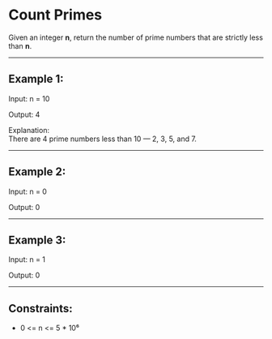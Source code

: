 # Count Primes

Given an integer **n**, return the number of prime numbers that are strictly less than **n**.

---

## Example 1:

Input: n = 10

Output: 4

Explanation:  
There are 4 prime numbers less than 10 — 2, 3, 5, and 7.

---

## Example 2:

Input: n = 0

Output: 0

---

## Example 3:

Input: n = 1

Output: 0

---

## Constraints:

- 0 <= n <= 5 \* 10⁶

